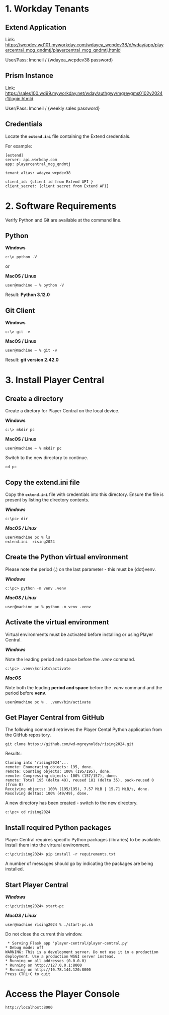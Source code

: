 # 1. Workday Tenants

## Extend Application

Link: https://wcpdev.wd101.myworkday.com/wdayea_wcpdev38/d/wday/app/playercentral_mcg_qndmtj/playercentral_mcg_qndmtj.htmld

User/Pass: lmcneil / {wdayea_wcpdev38 password}

## Prism Instance

Link: https://sales100.wd99.myworkday.net/wday/authgwy/mgreygms0102v2024r1/login.htmld

User/Pass: lmcneil / {weekly sales password}

## Credentials

Locate the **`extend.ini`** file containing the Extend credentials.

For example:

    [extend]
    server: api.workday.com
    app: playercentral_mcg_qndmtj

    tenant_alias: wdayea_wcpdev38

    client_id: {client id from Extend API }
    client_secret: {client secret from Extend API}

# 2. Software Requirements

Verify Python and Git are available at the command line.

## Python

**Windows**

    c:\> python -V

or

**MacOS / Linux**

    user@machine ~ % python -V

Result: **Python 3.12.0**

## Git Client

**Windows**

    c:\> git -v

**MacOS / Linux**

    user@machine ~ % git -v

Result: **git version 2.42.0**

# 3. Install Player Central

## Create a directory
Create a diretory for Player Central on the local device.

**Windows**

    c:\> mkdir pc

**MacOS / Linux**

    user@machine ~ % mkdir pc

Switch to the new directory to continue.

    cd pc

## Copy the extend.ini file

Copy the **`extend.ini`** file with credentials into this directory.  Ensure the file is present by listing the directory contents.

***Windows***

    c:\pc> dir

***MacOS / Linux***

    user@machine pc % ls   
    extend.ini	rising2024

## Create the Python virtual environment

Please note the period (.) on the last parameter - this must be {dot}venv.

***Windows***

    c:\pc> python -m venv .venv

***MacOS / Linux***

    user@machine pc % python -m venv .venv

## Activate the virtual environment

Virtual environments must be activated before installing or using Player Central.

***Windows***

Note the leading period and space before the *.venv* command.

    c:\pc> .venv\Scripts\activate

***MacOS***

Note both the leading **period and space** before the *.venv* command and the period before **venv**.

    user@machine pc % . .venv/bin/activate

## Get Player Central from GitHub

The following command retrieves the Player Cental Python application from the GitHub repository.

    git clone https://github.com/wd-mgreynolds/rising2024.git

Results:

    Cloning into 'rising2024'...
    remote: Enumerating objects: 195, done.
    remote: Counting objects: 100% (195/195), done.
    remote: Compressing objects: 100% (157/157), done.
    remote: Total 195 (delta 49), reused 181 (delta 35), pack-reused 0 (from 0)
    Receiving objects: 100% (195/195), 7.57 MiB | 15.71 MiB/s, done.
    Resolving deltas: 100% (49/49), done.

A new directory has been created - switch to the new directory.

    c:\pc> cd rising2024

## Install required Python packages

Player Central requires specific Python packages (libraries) to be available.  Install them into the virtural environment.

    c:\pc\rising2024> pip install -r requirements.txt

A number of messages should go by indicating the packages are being installed.

## Start Player Central

***Windows***

    c:\pc\rising2024> start-pc

***MacOS / Linux***

    user@machine rising2024 % ./start-pc.sh

Do not close the current this window.

     * Serving Flask app 'player-central/player-central.py'
    * Debug mode: off
    WARNING: This is a development server. Do not use it in a production deployment. Use a production WSGI server instead.
    * Running on all addresses (0.0.0.0)
    * Running on http://127.0.0.1:8000
    * Running on http://10.78.144.120:8000
    Press CTRL+C to quit

# Access the Player Console

    http://localhost:8000